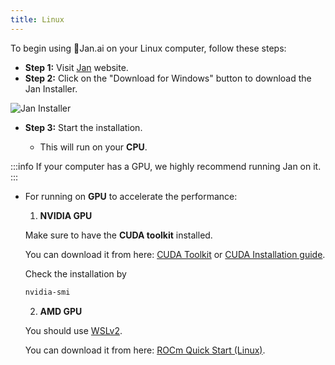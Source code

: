 ```yaml
---
title: Linux
---
```


To begin using 👋Jan.ai on your Linux computer, follow these steps:
- **Step 1:** Visit [Jan](https://jan.ai/) website.
- **Step 2:** Click on the "Download for Windows" button to download the Jan Installer.

![Jan Installer](../img/jan-download.png)

- **Step 3:** Start the installation.

    - This will run on your **CPU**.

:::info
If your computer has a GPU, we highly recommend running Jan on it.
:::

- For running on **GPU** to accelerate the performance:

    1. **NVIDIA GPU**

    Make sure to have the **CUDA toolkit** installed.
    
    You can download it from here: [CUDA Toolkit](https://developer.nvidia.com/cuda-downloads) or [CUDA Installation guide](https://docs.nvidia.com/cuda/cuda-installation-guide-microsoft-windows/index.html#verify-you-have-a-cuda-capable-gpu).

    Check the installation by

    ```bash
    nvidia-smi
    ```

    2. **AMD GPU**

    You should use [WSLv2](https://learn.microsoft.com/en-us/windows/wsl/install).
    
    You can download it from here: [ROCm Quick Start (Linux)](https://rocm.docs.amd.com/en/latest/deploy/linux/quick_start.html).